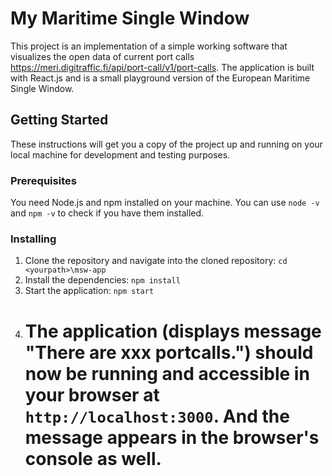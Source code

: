# My Maritime Single Window

This project is an implementation of a simple working software that visualizes the open data of current port calls https://meri.digitraffic.fi/api/port-call/v1/port-calls. The application is built with React.js and is a small playground version of the European Maritime Single Window.

## Getting Started

These instructions will get you a copy of the project up and running on your local machine for development and testing purposes.

### Prerequisites

You need Node.js and npm installed on your machine. You can use `node -v` and `npm -v` to check if you have them installed.

### Installing

1. Clone the repository and navigate into the cloned repository: `cd <yourpath>\msw-app`
2. Install the dependencies: `npm install`
3. Start the application: `npm start`
4. # The application (displays message "There are xxx portcalls.") should now be running and accessible in your browser at `http://localhost:3000`. And the message appears in the browser's console as well.
